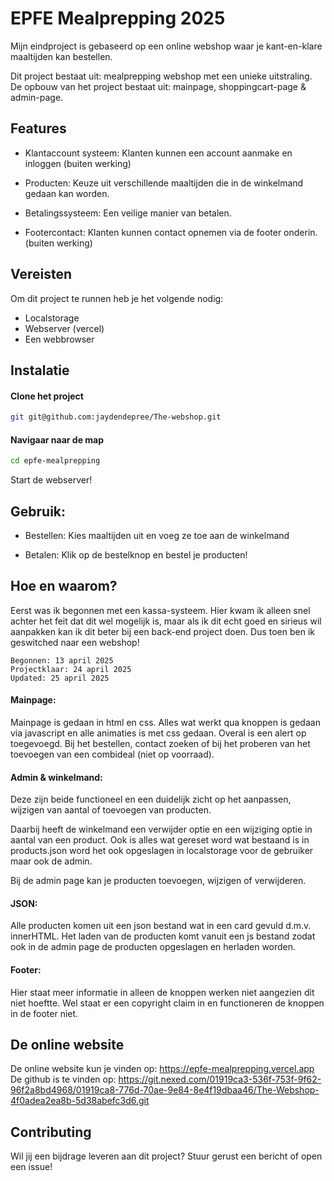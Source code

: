 # EPFE Mealprepping 2025

Mijn eindproject is gebaseerd op een online webshop waar je kant-en-klare maaltijden kan bestellen. 

Dit project bestaat uit: mealprepping webshop met een unieke uitstraling.
De opbouw van het project bestaat uit: mainpage, shoppingcart-page & admin-page.

## Features

- Klantaccount systeem: Klanten kunnen een account aanmake en inloggen (buiten werking)

- Producten: Keuze uit verschillende maaltijden die in de winkelmand gedaan kan worden.

- Betalingssysteem: Een veilige manier van betalen.

- Footercontact: Klanten kunnen contact opnemen via de footer onderin. (buiten werking)


## Vereisten

Om dit project te runnen heb je het volgende nodig:

- Localstorage
- Webserver (vercel)
- Een webbrowser

## Instalatie

#### Clone het project
```bash
git git@github.com:jaydendepree/The-webshop.git
```
#### Navigaar naar de map
```bash
cd epfe-mealprepping
```
Start de webserver!

## Gebruik:

- Bestellen: Kies maaltijden uit en voeg ze toe aan de winkelmand

- Betalen: Klik op de bestelknop en bestel je producten!

## Hoe en waarom?

Eerst was ik begonnen met een kassa-systeem. Hier kwam ik alleen snel achter het feit dat dit wel mogelijk is, maar als ik dit echt goed en sirieus wil aanpakken kan ik dit beter bij een back-end project doen. Dus toen ben ik geswitched naar een webshop! 

```
Begonnen: 13 april 2025
Projectklaar: 24 april 2025
Updated: 25 april 2025
```

#### Mainpage:
Mainpage is gedaan in html en css. Alles wat werkt qua knoppen is gedaan via javascript en alle animaties is met css gedaan. Overal is een alert op toegevoegd. Bij het bestellen, contact zoeken of bij het proberen van het toevoegen van een combideal (niet op voorraad).

#### Admin & winkelmand:
Deze zijn beide functioneel en een duidelijk zicht op het aanpassen, wijzigen van aantal of toevoegen van producten.

Daarbij heeft de winkelmand een verwijder optie en een wijziging optie in aantal van een product. Ook is alles wat gereset word wat bestaand is in products.json word het ook opgeslagen in localstorage voor de gebruiker maar ook de admin.

Bij de admin page kan je  producten toevoegen, wijzigen of verwijderen.

#### JSON:
Alle producten komen uit een json bestand wat in een card gevuld d.m.v. innerHTML.
Het laden van de producten komt vanuit een js bestand zodat ook in de admin page de producten opgeslagen en herladen worden.

#### Footer:
Hier staat meer informatie in alleen de knoppen werken niet aangezien dit niet hoeftte. Wel staat er een copyright claim in en functioneren de knoppen in de footer niet.

## De online website
De online website kun je vinden op: https://epfe-mealprepping.vercel.app
De github is te vinden op: https://git.nexed.com/01919ca3-536f-753f-9f62-96f2a8bd4968/01919ca8-776d-70ae-9e84-8e4f19dbaa46/The-Webshop-4f0adea2ea8b-5d38abefc3d6.git

## Contributing

Wil jij een bijdrage leveren aan dit project? Stuur gerust een bericht of open een issue!
